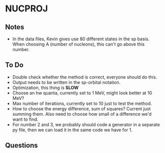 # NUCPROJ

## Notes
* In the data files, Kevin gives use 80 different states in the sp basis. When choosing A (number of nucleons), this can't go above this number.

## To Do
* Double check whether the method is correct, everyone should do this.
* Output needs to be written in the sp-orbital notation.
* Optimization, this thing is **SLOW**
* Choose an hw quanta, currently set to 1 MeV, might look better at 10 MeV?
* Max number of iterations, currently set to 10 just to test the method.
* How to choose the energy difference, sum of squares? Current just summing them. Also need to choose how small of a difference we'd want to find.
* For number 2 and 3, we probably should code a generator in a separate py file, then we can load it in the same code we have for 1.

## Questions
